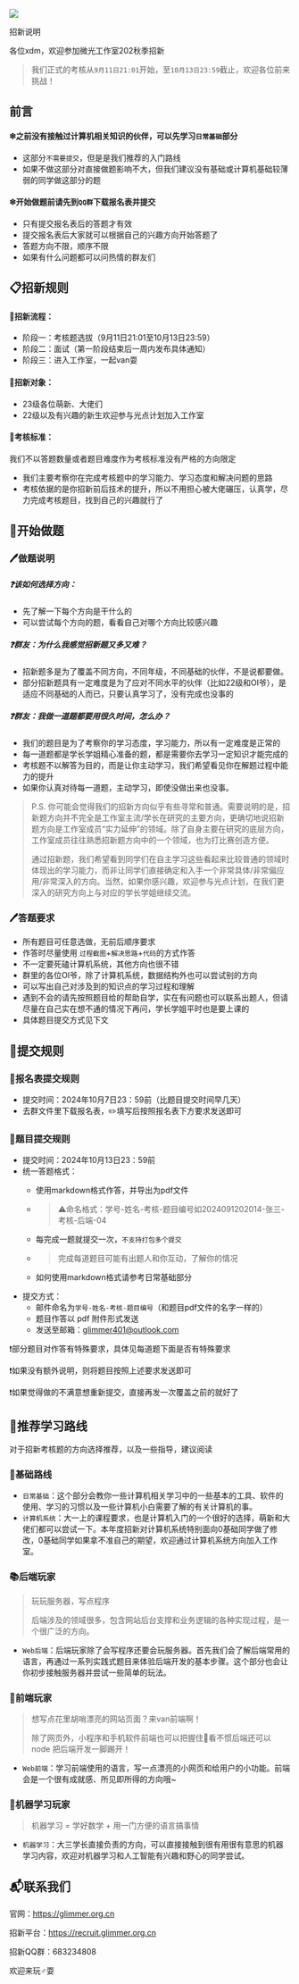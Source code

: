![](https://pic.imgdb.cn/item/64c4a5621ddac507cc058984.png)

招新说明

各位xdm，欢迎参加微光工作室202秋季招新

> 我们正式的考核从`9月11日21:01`开始，至`10月13日23:59`截止，欢迎各位前来挑战！

## 前言

#### ❇之前没有接触过计算机相关知识的伙伴，可以先学习`日常基础`部分

- 这部分`不需要提交`，但是是我们推荐的入门路线
- 如果不做这部分对直接做题影响不大，但我们建议没有基础或计算机基础较薄弱的同学做这部分的题

#### ❇开始做题前请先到`QQ群`下载报名表并提交

- 只有提交报名表后的答题才有效
- 提交报名表后大家就可以根据自己的兴趣方向开始答题了
- 答题方向不限，顺序不限
- 如果有什么问题都可以问热情的群友们

## 📋招新规则

#### 🧾招新流程：

- 阶段一：考核题选拔（9月11日21:01至10月13日23:59）
- 阶段二：面试（第一阶段结束后一周内发布具体通知）
- 阶段三：进入工作室，一起van耍

#### 🧾招新对象：

- 23级各位萌新、大佬们
- 22级以及有兴趣的新生欢迎参与光点计划加入工作室

#### 🧾考核标准：

我们不以答题数量或者题目难度作为考核标准没有严格的方向限定

- 我们主要考察你在完成考核题中的学习能力、学习态度和解决问题的思路
- 考核依据的是你招新前后技术的提升，所以不用担心被大佬碾压，认真学，尽力完成考核题目，找到自己的兴趣就行了

## 📜开始做题

### 🖊︎做题说明

##### ❓该如何选择方向：

- 先了解一下每个方向是干什么的
- 可以尝试每个方向的题，看看自己对哪个方向比较感兴趣

##### ❓群友：为什么我感觉招新题又多又难？

- 招新题多是为了覆盖不同方向，不同年级，不同基础的伙伴，不是说都要做。
- 部分招新题具有一定难度是为了应对不同水平的伙伴（比如22级和OI爷），是适应不同基础的人而已，只要认真学习了，没有完成也没事的

##### ❓群友：我做一道题都要用很久时间，怎么办？

- 我们的题目是为了考察你的学习态度，学习能力，所以有一定难度是正常的
- 每一道题都是学长学姐精心准备的题，都是需要你去学习一定知识才能完成的
- 考核题不以解答为目的，而是让你主动学习，我们希望看见你在解题过程中能力的提升
- 如果你认真对待每一道题，主动学习，即使没做出来也没事。

> P.S. 你可能会觉得我们的招新方向似乎有些寻常和普通。需要说明的是，招新题方向并不完全是工作室主流/学长在研究的主要方向，更确切地说招新题方向是工作室成员“实力延伸”的领域。除了自身主要在研究的底层方向，工作室成员往往熟悉招新题方向中的一个领域，也为打比赛创造方便。
>
> 通过招新题，我们希望看到同学们在自主学习这些看起来比较普通的领域时体现出的学习能力，而非让同学们直接确定和入手一个非常具体/非常偏应用/非常深入的方向。当然，如果你感兴趣，欢迎参与光点计划，在我们更深入的研究方向上与对应的学长学姐继续交流。

### 🖊︎答题要求

- 所有题目可任意选做，无前后顺序要求
- 作答时尽量使用 `过程截图`+`解决思路`+`代码`的方式作答
- 不一定要死磕计算机系统，其他方向也很不错
- 群里的各位OI爷，除了计算机系统，数据结构外也可以尝试别的方向
- 可以写出自己对涉及到的知识点的学习过程和理解
- 遇到不会的请先按照题目给的帮助自学，实在有问题也可以联系出题人，但请尽量在自己实在想不通的情况下再问，学长学姐平时也是要上课的
- 具体题目提交方式见下文

## 📧提交规则

### 📄报名表提交规则

- 提交时间：2024年10月7日23：59前（比题目提交时间早几天）
- 去群文件里下载报名表，✏️填写后按照报名表下方要求发送即可

### 📄题目提交规则

- 提交时间：2024年10月13日23：59前
- 统一答题格式：
  - 使用markdown格式作答，并导出为pdf文件
  - > ⚠️命名格式：学号-姓名-考核-题目编号如2024091202014-张三-考核-后端-04

  - 每完成一题就提交一次，`不支持打包多个提交`
  - > 完成每道题目可能有出题人和你互动，了解你的情况

  - 如何使用markdown格式请参考日常基础部分
- 提交方式：
  - 邮件命名为`学号-姓名-考核-题目编号`（和题目pdf文件的名字一样的）
  - 题目作答以 pdf 附件形式发送
  - 发送至邮箱：glimmer401@outlook.com

❗部分题目对作答有特殊要求，具体见每道题下面是否有特殊要求

❗如果没有额外说明，则将题目按照上述要求发送即可

❗如果觉得做的不满意想重新提交，直接再发一次覆盖之前的就好了

## 🔑推荐学习路线

对于招新考核题的方向选择推荐，以及一些指导，建议阅读

### 📖基础路线

- `日常基础`：这个部分会教你一些计算机相关学习中的一些基本的工具、软件的使用、学习的习惯以及一些计算机小白需要了解的有关计算机的事。
- `计算机系统`：大一上的课程要求，也是计算机入门的一个很好的选择，萌新和大佬们都可以尝试一下。本年度招新对计算机系统特别面向0基础同学做了修改，0基础同学如果拿不准自己的期望，欢迎通过计算机系统方向加入工作室。

### 📚后端玩家

> 玩玩服务器，写点程序
>
> 后端涉及的领域很多，包含网站后台支撑和业务逻辑的各种实现过程，是一个很广泛的方向。

- `Web后端`：后端玩家除了会写程序还要会玩服务器。首先我们会了解后端常用的语言，再通过一系列实践式题目来体验后端开发的基本步骤。这个部分也会让你初步接触服务器并尝试一些简单的玩法。

### 📕前端玩家

> 想写点花里胡哨漂亮的网站页面？来van前端啊！
>
> 除了网页外，小程序和手机软件前端也可以把握住🤏看不惯后端还可以 node 把后端开发一脚踢开！

- `Web前端`：学习前端使用的语言，写一点漂亮的小网页和给用户的小功能。前端会是一个很有成就感、所见即所得的方向哦~

### 📔机器学习玩家

> 机器学习 = 学好数学 + 用一门方便的语言搞事情

- `机器学习`：大三学长直接负责的方向，可以直接接触到很有用很有意思的机器学习内容，欢迎对机器学习和人工智能有兴趣和野心的同学尝试。

## 📬联系我们

官网：https://glimmer.org.cn

招新平台：https://recruit.glimmer.org.cn

招新QQ群：683234808

欢迎来玩♂耍
